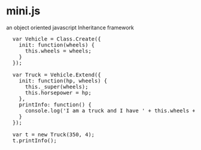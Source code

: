 mini.js
=======

an object oriented javascript Inheritance framework

<pre>
  var Vehicle = Class.Create({
    init: function(wheels) {
      this.wheels = wheels;
    }
  });

  var Truck = Vehicle.Extend({
    init: function(hp, wheels) {
      this._super(wheels);
      this.horsepower = hp;
    },
    printInfo: function() {
      console.log('I am a truck and I have ' + this.wheels + ' wheels and ' + this.horsepower + ' hp.');
    }
  });
  
  var t = new Truck(350, 4);
  t.printInfo();
</pre>
